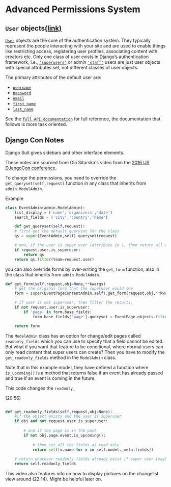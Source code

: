 # Advanced Permissions System

## `User` objects[(link)](https://docs.djangoproject.com/en/2.1/topics/auth/default/#user-objects)

[`User`](https://docs.djangoproject.com/en/2.1/ref/contrib/auth/#django.contrib.auth.models.User) objects are the core of the authentication system. They typically represent the people interacting with your site and are used to enable things like restricting access, registering user profiles, associating content with creators etc. Only one class of user exists in Django’s authentication framework, i.e., [`'superusers'`](https://docs.djangoproject.com/en/2.1/ref/contrib/auth/#django.contrib.auth.models.User.is_superuser) or admin [`'staff'`](https://docs.djangoproject.com/en/2.1/ref/contrib/auth/#django.contrib.auth.models.User.is_staff) users are just user objects with special attributes set, not different classes of user objects.

The primary attributes of the default user are:

- [`username`](https://docs.djangoproject.com/en/2.1/ref/contrib/auth/#django.contrib.auth.models.User.username)
- [`password`](https://docs.djangoproject.com/en/2.1/ref/contrib/auth/#django.contrib.auth.models.User.password)
- [`email`](https://docs.djangoproject.com/en/2.1/ref/contrib/auth/#django.contrib.auth.models.User.email)
- [`first_name`](https://docs.djangoproject.com/en/2.1/ref/contrib/auth/#django.contrib.auth.models.User.first_name)
- [`last_name`](https://docs.djangoproject.com/en/2.1/ref/contrib/auth/#django.contrib.auth.models.User.last_name)

See the [`full API documentation`](https://docs.djangoproject.com/en/2.1/ref/contrib/auth/#django.contrib.auth.models.User) for full reference, the documentation that follows is more task oriented.

## Django Con Notes

Django Suit gives sidebars and other interface elements. 

These notes are sourced from  Ola Sitarska's video from the [2016 US DJangoCon conference](https://p.ota.to/blog/pushing-the-boundaries-of-the-django-admin/).

To change the permissions, you need to override the `get_queryset(self,request)` function in any class that inherits from `admin.ModelAdmin`.

Example

```python
class EventAdmin(admin.ModelAdmin):
	list_display = ('name','organizers','date')
	search_fields = ('city','country','name')

	def get_queryset(self,request):
	# first get the default queryset for the class
	qs = super(EventAdmin,self).queryset(request)

	# now, if the user is super user (attribute in ), then return all entries, otherwise return all entries where the user is on that team
	if request.user.is_superuser:
		return qs
	return qs.filter(team=request.user)

```

you can also override forms by over-writing the `get_form` function, also in the class that inherits from `admin.ModelAdmin`.

```python
def get_form(self,request,obj=None,**kwargs)
	# get the original form that the superuser would see
	form = super(EventPageContentAdmin,self).get_form(request,obj,**kwargs)

	# if user is not superuser, then filter the results.
	if not request.user.is_superuser:
		if 'page' in form.base_fields:
			form.base_fields['page'].queryset = EventPage.objects.filter(event__team=request.user)

	return form

```

The `ModelAdmin` class has an option for change/edit pages called `readonly_fields` which you can use to specify that a field cannot be edited. But what if you want that feature to be conditional, where normal users can only read content that super users can create? Then you have to modify the `get_readonly_fields` method in the `ModelAdmin` class. 

Note that in this example model, they have defined a function where `is_upcoming()` is a method that returns false if an event has already passed and true if an event is coming in the future.

This code changes the `readonly_`

(20:56)
```python

def get_readonly_fields(self,request,obj=None):
	#if the object exists and the user is superuser
	if obj and not request.user.is_superuser:
	
		# and if the page is in the past
		if not obj.page.event.is_upcoming():
		
			# then set all the fields as read only
			return set([x.name for x in self.model._meta.fields])
			
	# return whatever readonly fields already exist if super user (maybe we also want some su fields to be read only too)
	return self.readonly_fields
```

This video also features info on how to display pictures on the changelist view around (22:14). Might be helpful later on.
